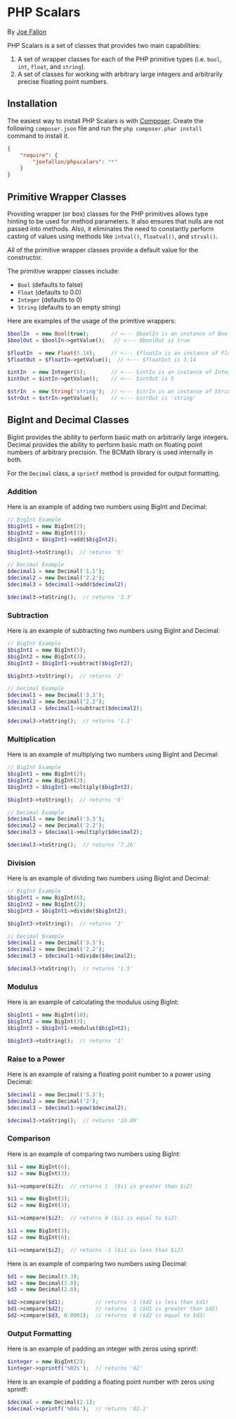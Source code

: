 PHP Scalars
===========

By [Joe Fallon](http://blog.joefallon.net) 

PHP Scalars is a set of classes that provides two main capabilities:

1.  A set of wrapper classes for each of the PHP primitive types (i.e. `bool`, `int`,
    `float`, and `string`).
2.  A set of classes for working with arbitrary large integers and arbitrarily precise
    floating point numbers.

Installation
------------

The easiest way to install PHP Scalars is with
[Composer](https://getcomposer.org/). Create the following `composer.json` file
and run the `php composer.phar install` command to install it.

```json
{
    "require": {
        "joefallon/phpscalars": "*"
    }
}
```

Primitive Wrapper Classes
-------------------------

Providing wrapper (or box) classes for the PHP primitives allows type hinting to be used
for method parameters. It also ensures that nulls are not passed into methods. Also, it
eliminates the need to constantly perform casting of values using methods like
`intval()`, `floatval()`, and `strval()`.

All of the primitive wrapper classes provide a default value for the constructor.

The primitive wrapper classes include:
*   `Bool` (defaults to false)
*   `Float` (defaults to 0.0)
*   `Integer` (defaults to 0)
*   `String` (defaults to an empty string)

Here are examples of the usage of the primitive wrappers:

```php
$boolIn  = new Bool(true);       // <--- $boolIn is an instance of Bool
$boolOut = $boolIn->getValue();   // <--- $boolOut is true

$floatIn  = new Float(3.14);     // <--- $floatIn is an instance of Float
$floatOut = $floatIn->getValue();  // <--- $floatOut is 3.14

$intIn  = new Integer(5);        // <--- $intIn is an instance of Integer
$intOut = $intIn->getValue();    // <--- $intOut is 5

$strIn  = new String('string');  // <--- $strIn is an instance of String
$strOut = $strIn->getValue();    // <--- $strOut is 'string'
```

BigInt and Decimal Classes
--------------------------

BigInt provides the ability to perform basic math on arbitrarily large integers. Decimal
provides the ability to perform basic math on floating point numbers of arbitrary
precision. The BCMath library is used internally in both.

For the `Decimal` class, a `sprintf` method is provided for output formatting.

### Addition

Here is an example of adding two numbers using BigInt and Decimal:

```php
// BigInt Example
$bigInt1 = new BigInt(2);
$bigInt2 = new BigInt(3);
$bigInt3 = $bigInt1->add($bigInt2);

$bigInt3->toString();  // returns '5'

// Decimal Example
$decimal1 = new Decimal('1.1');
$decimal2 = new Decimal('2.2');
$decimal3 = $decimal1->add($decimal2);

$decimal3->toString();  // returns '3.3'
```

### Subtraction

Here is an example of subtracting two numbers using BigInt and Decimal:

```php
// BigInt Example
$bigInt1 = new BigInt(5);
$bigInt2 = new BigInt(3);
$bigInt3 = $bigInt1->subtract($bigInt2);

$bigInt3->toString();  // returns '2'

// Decimal Example
$decimal1 = new Decimal('3.3');
$decimal2 = new Decimal('2.2');
$decimal3 = $decimal1->subtract($decimal2);

$decimal3->toString();  // returns '1.1'
```

### Multiplication

Here is an example of multiplying two numbers using BigInt and Decimal:

```php
// BigInt Example
$bigInt1 = new BigInt(2);
$bigInt2 = new BigInt(3);
$bigInt3 = $bigInt1->multiply($bigInt2);

$bigInt3->toString();  // returns '6'

// Decimal Example
$decimal1 = new Decimal('3.3');
$decimal2 = new Decimal('2.2');
$decimal3 = $decimal1->multiply($decimal2);

$decimal3->toString();  // returns '7.26'
```

### Division

Here is an example of dividing two numbers using BigInt and Decimal:

```php
// BigInt Example
$bigInt1 = new BigInt(6);
$bigInt2 = new BigInt(2);
$bigInt3 = $bigInt1->divide($bigInt2);

$bigInt3->toString();  // returns '3'

// Decimal Example
$decimal1 = new Decimal('3.3');
$decimal2 = new Decimal('2.2');
$decimal3 = $decimal1->divide($decimal2);

$decimal3->toString();  // returns '1.5'
```

### Modulus

Here is an example of calculating the modulus using BigInt:

```php
$bigInt1 = new BigInt(10);
$bigInt2 = new BigInt(3);
$bigInt3 = $bigInt1->modulus($bigInt2);

$bigInt3->toString();  // returns '1'
```

### Raise to a Power

Here is an example of raising a floating point number to a power using Decimal:

```php
$decimal1 = new Decimal('3.3');
$decimal2 = new Decimal('2');
$decimal3 = $decimal1->pow($decimal2);

$decimal3->toString();  // returns '10.89'
```

### Comparison

Here is an example of comparing two numbers using BigInt:

```php
$i1 = new BigInt(6);
$i2 = new BigInt(3);

$i1->compare($i2);  // returns 1  ($i1 is greater than $i2)

$i1 = new BigInt(3);
$i2 = new BigInt(3);

$i1->compare($i2);  // returns 0 ($i1 is equal to $i2)

$i1 = new BigInt(3);
$i2 = new BigInt(6);

$i1->compare($i2);  // returns -1 ($i1 is less than $i2)
```

Here is an example of comparing two numbers using Decimal:

```php
$d1 = new Decimal(3.3);
$d2 = new Decimal(2.0);
$d3 = new Decimal(2.0);

$d2->compare($d1);          // returns -1 ($d2 is less than $d1)
$d1->compare($d2);          // returns  1 ($d1 is greater than $d2)
$d2->compare($d3, 0.0001);  // returns  0 ($d2 is equal to $d3)
```

### Output Formatting

Here is an example of padding an integer with zeros using sprintf:

```php
$integer = new BigInt(2);
$integer->sprintf('%02s');  // returns '02'
```

Here is an example of padding a floating point number with zeros using sprintf:

```php
$decimal = new Decimal(2.1);
$decimal->sprintf('%04s');  // returns '02.1'
```


